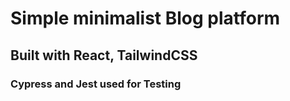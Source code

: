 # Simple minimalist Blog platform

## Built with React, TailwindCSS

### Cypress and Jest used for Testing
